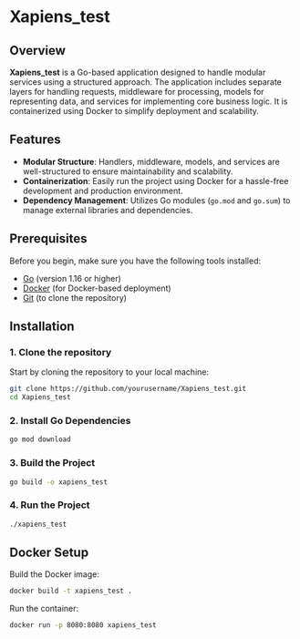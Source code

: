 # Xapiens_test

## Overview

**Xapiens_test** is a Go-based application designed to handle modular services using a structured approach. The application includes separate layers for handling requests, middleware for processing, models for representing data, and services for implementing core business logic. It is containerized using Docker to simplify deployment and scalability.

## Features

- **Modular Structure**: Handlers, middleware, models, and services are well-structured to ensure maintainability and scalability.
- **Containerization**: Easily run the project using Docker for a hassle-free development and production environment.
- **Dependency Management**: Utilizes Go modules (`go.mod` and `go.sum`) to manage external libraries and dependencies.

## Prerequisites

Before you begin, make sure you have the following tools installed:

- [Go](https://golang.org/dl/) (version 1.16 or higher)
- [Docker](https://www.docker.com/products/docker-desktop) (for Docker-based deployment)
- [Git](https://git-scm.com/) (to clone the repository)

## Installation

### 1. Clone the repository

Start by cloning the repository to your local machine:

```bash
git clone https://github.com/yourusername/Xapiens_test.git
cd Xapiens_test
```

### 2. Install Go Dependencies

```bash
go mod download
```

### 3. Build the Project

```bash
go build -o xapiens_test
```

### 4. Run the Project

```bash
./xapiens_test
```

## Docker Setup

Build the Docker image:

```bash
docker build -t xapiens_test .
```

Run the container:

```bash
docker run -p 8080:8080 xapiens_test
```
